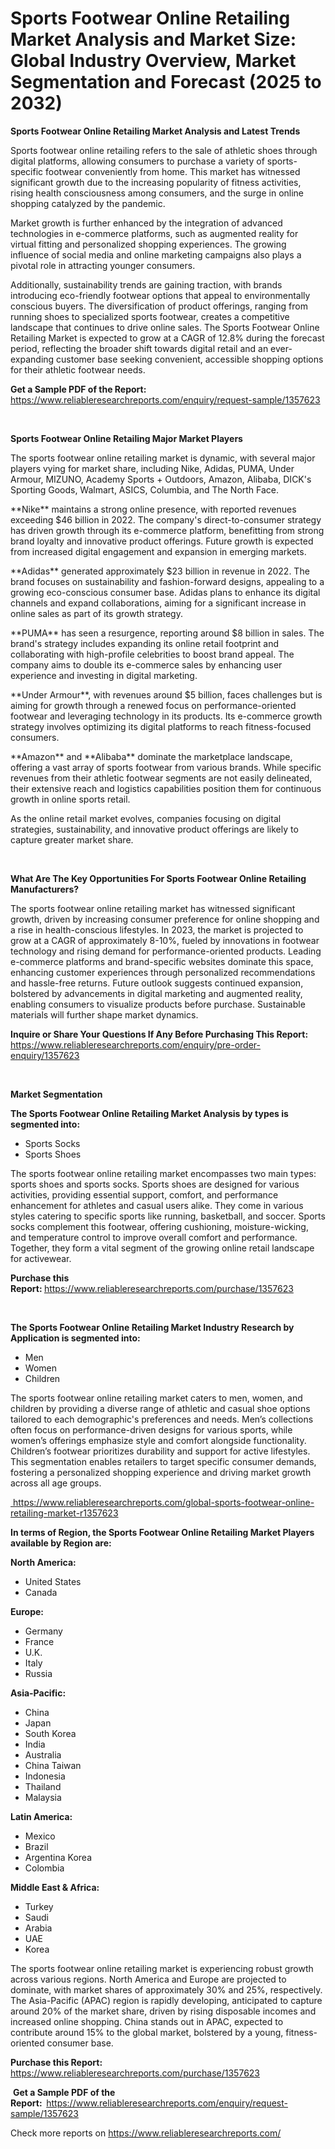 <p><h1>Sports Footwear Online Retailing Market Analysis and Market Size: Global Industry Overview, Market Segmentation and Forecast (2025 to 2032)</h1></p><p><strong>Sports Footwear Online Retailing Market Analysis and Latest Trends</strong></p>
<p><p>Sports footwear online retailing refers to the sale of athletic shoes through digital platforms, allowing consumers to purchase a variety of sports-specific footwear conveniently from home. This market has witnessed significant growth due to the increasing popularity of fitness activities, rising health consciousness among consumers, and the surge in online shopping catalyzed by the pandemic.</p><p>Market growth is further enhanced by the integration of advanced technologies in e-commerce platforms, such as augmented reality for virtual fitting and personalized shopping experiences. The growing influence of social media and online marketing campaigns also plays a pivotal role in attracting younger consumers.</p><p>Additionally, sustainability trends are gaining traction, with brands introducing eco-friendly footwear options that appeal to environmentally conscious buyers. The diversification of product offerings, ranging from running shoes to specialized sports footwear, creates a competitive landscape that continues to drive online sales. The Sports Footwear Online Retailing Market is expected to grow at a CAGR of 12.8% during the forecast period, reflecting the broader shift towards digital retail and an ever-expanding customer base seeking convenient, accessible shopping options for their athletic footwear needs.</p></p>
<p><strong>Get a Sample PDF of the Report:&nbsp;</strong> <a href="https://www.reliableresearchreports.com/enquiry/request-sample/1357623?utm_campaign=38&utm_medium=2&utm_source=Github&utm_content=ia&utm_term=11032025&utm_id=sports-footwear-online-retailing">https://www.reliableresearchreports.com/enquiry/request-sample/1357623</a></p>
<p>&nbsp;</p>
<p><strong>Sports Footwear Online Retailing Major Market Players</strong></p>
<p><p>The sports footwear online retailing market is dynamic, with several major players vying for market share, including Nike, Adidas, PUMA, Under Armour, MIZUNO, Academy Sports + Outdoors, Amazon, Alibaba, DICK's Sporting Goods, Walmart, ASICS, Columbia, and The North Face.</p><p>**Nike** maintains a strong online presence, with reported revenues exceeding $46 billion in 2022. The company's direct-to-consumer strategy has driven growth through its e-commerce platform, benefitting from strong brand loyalty and innovative product offerings. Future growth is expected from increased digital engagement and expansion in emerging markets.</p><p>**Adidas** generated approximately $23 billion in revenue in 2022. The brand focuses on sustainability and fashion-forward designs, appealing to a growing eco-conscious consumer base. Adidas plans to enhance its digital channels and expand collaborations, aiming for a significant increase in online sales as part of its growth strategy.</p><p>**PUMA** has seen a resurgence, reporting around $8 billion in sales. The brand's strategy includes expanding its online retail footprint and collaborating with high-profile celebrities to boost brand appeal. The company aims to double its e-commerce sales by enhancing user experience and investing in digital marketing.</p><p>**Under Armour**, with revenues around $5 billion, faces challenges but is aiming for growth through a renewed focus on performance-oriented footwear and leveraging technology in its products. Its e-commerce growth strategy involves optimizing its digital platforms to reach fitness-focused consumers.</p><p>**Amazon** and **Alibaba** dominate the marketplace landscape, offering a vast array of sports footwear from various brands. While specific revenues from their athletic footwear segments are not easily delineated, their extensive reach and logistics capabilities position them for continuous growth in online sports retail.</p><p>As the online retail market evolves, companies focusing on digital strategies, sustainability, and innovative product offerings are likely to capture greater market share.</p></p>
<p>&nbsp;</p>
<p><strong>What Are The Key Opportunities For Sports Footwear Online Retailing Manufacturers?</strong></p>
<p><p>The sports footwear online retailing market has witnessed significant growth, driven by increasing consumer preference for online shopping and a rise in health-conscious lifestyles. In 2023, the market is projected to grow at a CAGR of approximately 8-10%, fueled by innovations in footwear technology and rising demand for performance-oriented products. Leading e-commerce platforms and brand-specific websites dominate this space, enhancing customer experiences through personalized recommendations and hassle-free returns. Future outlook suggests continued expansion, bolstered by advancements in digital marketing and augmented reality, enabling consumers to visualize products before purchase. Sustainable materials will further shape market dynamics.</p></p>
<p><strong>Inquire or Share Your Questions If Any Before Purchasing This Report:</strong> <a href="https://www.reliableresearchreports.com/enquiry/pre-order-enquiry/1357623?utm_campaign=38&utm_medium=2&utm_source=Github&utm_content=ia&utm_term=11032025&utm_id=sports-footwear-online-retailing">https://www.reliableresearchreports.com/enquiry/pre-order-enquiry/1357623</a></p>
<p>&nbsp;</p>
<p><strong>Market Segmentation</strong></p>
<p><strong>The Sports Footwear Online Retailing Market Analysis by types is segmented into:</strong></p>
<p><ul><li>Sports Socks</li><li>Sports Shoes</li></ul></p>
<p><p>The sports footwear online retailing market encompasses two main types: sports shoes and sports socks. Sports shoes are designed for various activities, providing essential support, comfort, and performance enhancement for athletes and casual users alike. They come in various styles catering to specific sports like running, basketball, and soccer. Sports socks complement this footwear, offering cushioning, moisture-wicking, and temperature control to improve overall comfort and performance. Together, they form a vital segment of the growing online retail landscape for activewear.</p></p>
<p><strong>Purchase this Report:&nbsp;</strong><a href="https://www.reliableresearchreports.com/purchase/1357623?utm_campaign=38&utm_medium=2&utm_source=Github&utm_content=ia&utm_term=11032025&utm_id=sports-footwear-online-retailing">https://www.reliableresearchreports.com/purchase/1357623</a></p>
<p>&nbsp;</p>
<p><strong>The Sports Footwear Online Retailing Market Industry Research by Application is segmented into:</strong></p>
<p><ul><li>Men</li><li>Women</li><li>Children</li></ul></p>
<p><p>The sports footwear online retailing market caters to men, women, and children by providing a diverse range of athletic and casual shoe options tailored to each demographic's preferences and needs. Men’s collections often focus on performance-driven designs for various sports, while women’s offerings emphasize style and comfort alongside functionality. Children’s footwear prioritizes durability and support for active lifestyles. This segmentation enables retailers to target specific consumer demands, fostering a personalized shopping experience and driving market growth across all age groups.</p></p>
<p><a href="https://www.reliableresearchreports.com/global-sports-footwear-online-retailing-market-r1357623?utm_campaign=38&utm_medium=2&utm_source=Github&utm_content=ia&utm_term=11032025&utm_id=sports-footwear-online-retailing">&nbsp;https://www.reliableresearchreports.com/global-sports-footwear-online-retailing-market-r1357623</a></p>
<p><strong>In terms of Region, the Sports Footwear Online Retailing Market Players available by Region are:</strong></p>
<p>
    <p> <strong> North America: </strong>
        <ul>
            <li>United States</li>
            <li>Canada</li>
        </ul>
        </p> 
    <p> <strong> Europe: </strong>
        <ul>
            <li>Germany</li>
            <li>France</li>
            <li>U.K.</li>
            <li>Italy</li>
            <li>Russia</li>
        </ul>
        </p> 
    <p> <strong> Asia-Pacific: </strong>
        <ul>
            <li>China</li>
            <li>Japan</li>
            <li>South Korea</li>
            <li>India</li>
            <li>Australia</li>
            <li>China Taiwan</li>
            <li>Indonesia</li>
            <li>Thailand</li>
            <li>Malaysia</li>
        </ul>
        </p> 
    <p> <strong> Latin America: </strong>
        <ul>
            <li>Mexico</li>
            <li>Brazil</li>
            <li>Argentina Korea</li>
            <li>Colombia</li>
        </ul>
        </p> 
    <p> <strong> Middle East & Africa: </strong>
        <ul>
            <li>Turkey</li>
            <li>Saudi</li>
            <li>Arabia</li>
            <li>UAE</li>
            <li>Korea</li>
        </ul>
    </p>
    </p>
<p><p>The sports footwear online retailing market is experiencing robust growth across various regions. North America and Europe are projected to dominate, with market shares of approximately 30% and 25%, respectively. The Asia-Pacific (APAC) region is rapidly developing, anticipated to capture around 20% of the market share, driven by rising disposable incomes and increased online shopping. China stands out in APAC, expected to contribute around 15% to the global market, bolstered by a young, fitness-oriented consumer base.</p></p>
<p><strong>Purchase this Report: </strong><a href="https://www.reliableresearchreports.com/purchase/1357623?utm_campaign=38&utm_medium=2&utm_source=Github&utm_content=ia&utm_term=11032025&utm_id=sports-footwear-online-retailing">https://www.reliableresearchreports.com/purchase/1357623</a></p>
<p>&nbsp;<strong>Get a Sample PDF of the Report:&nbsp;&nbsp;</strong><a href="https://www.reliableresearchreports.com/enquiry/request-sample/1357623?utm_campaign=38&utm_medium=2&utm_source=Github&utm_content=ia&utm_term=11032025&utm_id=sports-footwear-online-retailing">https://www.reliableresearchreports.com/enquiry/request-sample/1357623</a></p>
<p><strong></strong></p>
<p>Check more reports on <a href="https://www.reliableresearchreports.com/?utm_campaign=38&utm_medium=2&utm_source=Github&utm_content=ia&utm_term=11032025&utm_id=sports-footwear-online-retailing">https://www.reliableresearchreports.com/</a></p>
